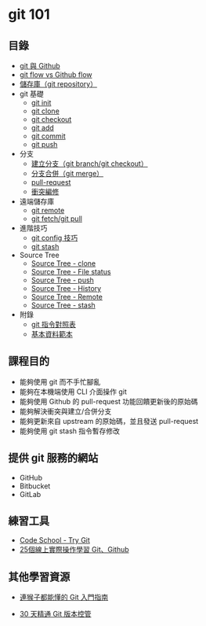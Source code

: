 
# git 101

## 目錄
- [git 與 Github](./git-github/index.md)
- [git flow vs Github flow](./git-hub-flow.md)
- [儲存庫（git repository）](./git-repository/index.md)
- git 基礎
  - [git init](./git-init/index.md)
  - [git clone](./git-clone/index.md)
  - [git checkout](./git-checkout/index.md)
  - [git add](./git-add/index.md)
  - [git commit](./git-commit/index.md)
  - [git push](./git-push/index.md)
- 分支
  - [建立分支（git branch/git checkout）](./create-branch/index.md)
  - [分支合併（git merge）](./merge-branch/index.md)
  - [pull-request](./pr/index.md)
  - [衝突編修](./conflict/index.md)
- 遠端儲存庫
  - [git remote](./git-remote/index.md)
  - [git fetch/git pull](./git-pull/index.md)
- 進階技巧
  - [git config 技巧](./git-conifg/index.md)
  - [git stash](./git-stash/index.md)
- Source Tree
  - [Source Tree - clone](./sourcetree-clone/index.md)
  - [Source Tree - File status](./sourcetree-files/index.md)
  - [Source Tree - push](./sourcetree-push/index.md)
  - [Source Tree - History](./sourcetree-history/index.md)
  - [Source Tree - Remote](./sourcetree-history/index.md)
  - [Source Tree - stash](./sourcetree-stash/index.md)
- 附錄
  - [git 指令對照表](./cheat-sheet.md)
  - [基本資料範本](./sample/index.md)

## 課程目的
- 能夠使用 git 而不手忙腳亂
- 能夠在本機端使用 CLI 介面操作 git
- 能夠使用 Github 的 pull-request 功能回饋更新後的原始碼
- 能夠解決衝突與建立/合併分支
- 能夠更新來自 upstream 的原始碼，並且發送 pull-request
- 能夠使用 git stash 指令暫存修改

## 提供 git 服務的網站
* GitHub
* Bitbucket
* GitLab

## 練習工具
* [Code School - Try Git](https://try.github.io/)
* [25個線上實際操作學習 Git、Github](https://blog.longwin.com.tw/2013/01/git-github-code-school-2013/)

## 其他學習資源
* [連猴子都能懂的 Git 入門指南](https://backlogtool.com/git-guide/tw/)
- [30 天精通 Git 版本控管](https://github.com/doggy8088/Learn-Git-in-30-days)


